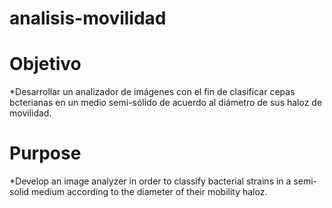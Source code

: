 # analisis-movilidad


# Objetivo

*Desarrollar un analizador de imágenes con el fin de clasificar cepas bcterianas en un medio semi-sólido de acuerdo al diámetro de sus haloz de movilidad.


# Purpose

*Develop an image analyzer in order to classify bacterial strains in a semi-solid medium according to the diameter of their mobility haloz.

